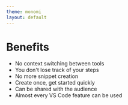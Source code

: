 ```yaml
---
theme: monomi
layout: default
---
```


# Benefits

- No context switching between tools
- You don't lose track of your steps
- No more snippet creation
- Create once, get started quickly
- Can be shared with the audience
- Almost every VS Code feature can be used
